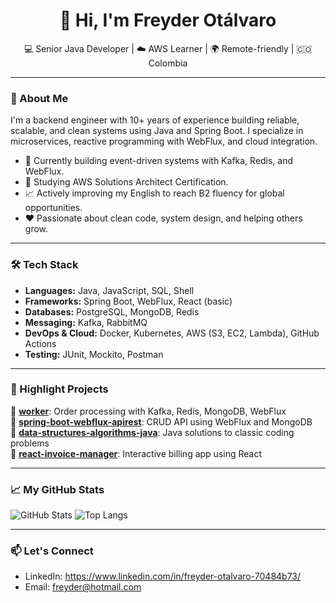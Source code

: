 <h1 align="center">👋 Hi, I'm Freyder Otálvaro</h1>

<p align="center">
  💻 Senior Java Developer | ☁️ AWS Learner | 🌍 Remote-friendly | 🇨🇴 Colombia
</p>

---

### 🚀 About Me

I'm a backend engineer with 10+ years of experience building reliable, scalable, and clean systems using Java and Spring Boot. I specialize in microservices, reactive programming with WebFlux, and cloud integration.

- 🔧 Currently building event-driven systems with Kafka, Redis, and WebFlux.
- 🧠 Studying AWS Solutions Architect Certification.
- 📈 Actively improving my English to reach B2 fluency for global opportunities.
- ❤️ Passionate about clean code, system design, and helping others grow.

---

### 🛠️ Tech Stack

- **Languages:** Java, JavaScript, SQL, Shell
- **Frameworks:** Spring Boot, WebFlux, React (basic)
- **Databases:** PostgreSQL, MongoDB, Redis
- **Messaging:** Kafka, RabbitMQ
- **DevOps & Cloud:** Docker, Kubernetes, AWS (S3, EC2, Lambda), GitHub Actions
- **Testing:** JUnit, Mockito, Postman

---

### 📂 Highlight Projects

🔹 [**worker**](https://github.com/freyderdev/worker): Order processing with Kafka, Redis, MongoDB, WebFlux  
🔹 [**spring-boot-webflux-apirest**](https://github.com/freyderdev/spring-boot-webflux-apirest): CRUD API using WebFlux and MongoDB  
🔹 [**data-structures-algorithms-java**](https://github.com/freyderdev/data-structures-algorithms-java): Java solutions to classic coding problems  
🔹 [**react-invoice-manager**](https://github.com/freyderdev/React-Invoice-Manager): Interactive billing app using React

---

### 📈 My GitHub Stats

![GitHub Stats](https://github-readme-stats.vercel.app/api?username=freyderdev&show_icons=true&theme=default)
![Top Langs](https://github-readme-stats.vercel.app/api/top-langs/?username=freyderdev&layout=compact)

---

### 📫 Let's Connect

- LinkedIn: https://www.linkedin.com/in/freyder-otalvaro-70484b73/
- Email: freyder@hotmail.com
